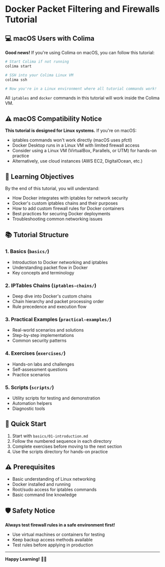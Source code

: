 # Docker Packet Filtering and Firewalls Tutorial

## 💻 macOS Users with Colima

**Good news!** If you're using Colima on macOS, you can follow this tutorial:

```bash
# Start Colima if not running
colima start

# SSH into your Colima Linux VM  
colima ssh

# Now you're in a Linux environment where all tutorial commands work!
```

All `iptables` and `docker` commands in this tutorial will work inside the Colima VM.

## ⚠️ macOS Compatibility Notice

**This tutorial is designed for Linux systems.** If you're on macOS:
- iptables commands won't work directly (macOS uses pfctl)
- Docker Desktop runs in a Linux VM with limited firewall access
- Consider using a Linux VM (VirtualBox, Parallels, or UTM) for hands-on practice
- Alternatively, use cloud instances (AWS EC2, DigitalOcean, etc.)

## 🎯 Learning Objectives

By the end of this tutorial, you will understand:
- How Docker integrates with iptables for network security
- Docker's custom iptables chains and their purposes
- How to add custom firewall rules for Docker containers
- Best practices for securing Docker deployments
- Troubleshooting common networking issues

## 📚 Tutorial Structure

### 1. **Basics** (`basics/`)
- Introduction to Docker networking and iptables
- Understanding packet flow in Docker
- Key concepts and terminology

### 2. **IPTables Chains** (`iptables-chains/`)
- Deep dive into Docker's custom chains
- Chain hierarchy and packet processing order
- Rule precedence and execution flow

### 3. **Practical Examples** (`practical-examples/`)
- Real-world scenarios and solutions
- Step-by-step implementations
- Common security patterns

### 4. **Exercises** (`exercises/`)
- Hands-on labs and challenges
- Self-assessment questions
- Practice scenarios

### 5. **Scripts** (`scripts/`)
- Utility scripts for testing and demonstration
- Automation helpers
- Diagnostic tools

## 🚀 Quick Start

1. Start with `basics/01-introduction.md`
2. Follow the numbered sequence in each directory
3. Complete exercises before moving to the next section
4. Use the scripts directory for hands-on practice

## ⚠️ Prerequisites

- Basic understanding of Linux networking
- Docker installed and running
- Root/sudo access for iptables commands
- Basic command line knowledge

## 🛡️ Safety Notice

**Always test firewall rules in a safe environment first!**
- Use virtual machines or containers for testing
- Keep backup access methods available
- Test rules before applying in production

---

**Happy Learning!** 🐳🔥 

